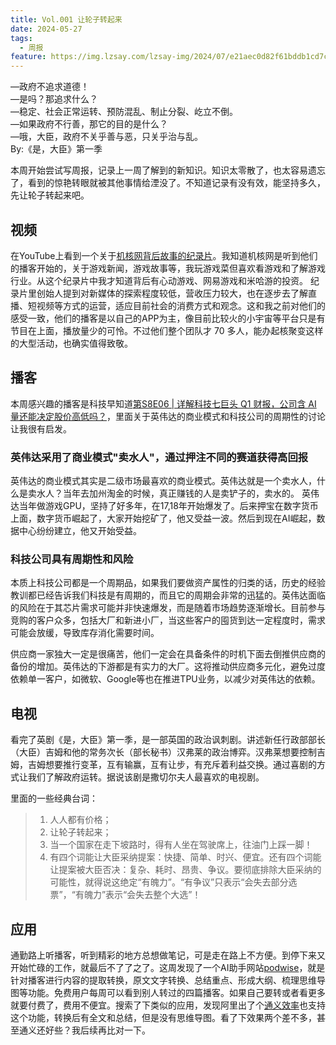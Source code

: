 ```yaml
---
title: Vol.001 让轮子转起来
date: 2024-05-27
tags:
  - 周报
feature: https://img.lzsay.com/lzsay-img/2024/07/e21aec0d82f61bddb1cd7c232315b435.png
---
```

—政府不追求道德！   
—是吗？那追求什么？   
—稳定、社会正常运转、预防混乱、制止分裂、屹立不倒。   
—如果政府不行善，那它的目的是什么？   
—哦，大臣，政府不关乎善与恶，只关乎治与乱。   
By:《是，大臣》第一季   
<!--more-->
本周开始尝试写周报，记录上一周了解到的新知识。知识太零散了，也太容易遗忘了，看到的惊艳转眼就被其他事情给湮没了。不知道记录有没有效，能坚持多久，先让轮子转起来吧。

## 视频

在YouTube上看到一个关于[机核网背后故事的纪录片](https://youtu.be/QVRsjaJFxqM?si=k4VNpnhQCYJOZWvO)。我知道机核网是听到他们的播客开始的，关于游戏新闻，游戏故事等，我玩游戏菜但喜欢看游戏和了解游戏行业。从这个纪录片中我才知道背后有心动游戏、网易游戏和米哈游的投资。 纪录片里创始人提到对新媒体的探索程度较低，营收压力较大，也在逐步去了解直播、短视频等方式的运营，适应目前社会的消费方式和观念。这和我之前对他们的感受一致，他们的播客是以自己的APP为主，像目前比较火的小宇宙等平台只是有节目在上面，播放量少的可怜。不过他们整个团队才 70 多人，能办起核聚变这样的大型活动，也确实值得致敬。

## 播客

本周感兴趣的播客是科技早知道[第S8E06 | 详解科技七巨头 Q1 财报，公司含 AI 量还能决定股价高低吗？](https://www.xiaoyuzhoufm.com/episode/6650355a193c150243cf0c06)，里面关于英伟达的商业模式和科技公司的周期性的讨论让我很有启发。

### 英伟达采用了商业模式"卖水人"，通过押注不同的赛道获得高回报

英伟达的商业模式其实是二级市场最喜欢的商业模式。英伟达就是一个卖水人，什么是卖水人？当年去加州淘金的时候，真正赚钱的人是卖铲子的，卖水的。
英伟达当年做游戏GPU，坚持了好多年，在17,18年开始爆发了。后来押宝在数字货币上面，数字货币崛起了，大家开始挖矿了，他又受益一波。然后到现在AI崛起，数据中心纷纷建立，他又开始受益。

### 科技公司具有周期性和风险

本质上科技公司都是一个周期品，如果我们要做资产属性的归类的话，历史的经验教训都已经告诉我们科技是有周期的，而且它的周期会非常的迅猛的。英伟达面临的风险在于其芯片需求可能并非快速爆发，而是随着市场趋势逐渐增长。目前参与竞购的客户众多，包括大厂和新进小厂，当这些客户的囤货到达一定程度时，需求可能会放缓，导致库存消化需要时间。

供应商一家独大一定是很痛苦，他们一定会在具备条件的时机下面去倒推供应商的备份的增加。英伟达的下游都是有实力的大厂。这将推动供应商多元化，避免过度依赖单一客户，如微软、Google等也在推进TPU业务，以减少对英伟达的依赖。

## 电视

看完了英剧《是，大臣》第一季，是一部英国的政治讽刺剧。讲述新任行政部部长（大臣）吉姆和他的常务次长（部长秘书）汉弗莱的政治博弈。汉弗莱想要控制吉姆，吉姆想要推行变革，互有输赢，互有让步，有充斥着利益交换。通过喜剧的方式让我们了解政府运转。据说该剧是撒切尔夫人最喜欢的电视剧。

里面的一些经典台词： 

> 1. 人人都有价格；  
> 2. 让轮子转起来；  
> 3. 当一个国家在走下坡路时，得有人坐在驾驶席上，往油门上踩一脚！  
> 4. 有四个词能让大臣采纳提案：快捷、简单、时兴、便宜。还有四个词能让提案被大臣否决：复杂、耗时、昂贵、争议。要彻底排除大臣采纳的可能性，就得说这绝定“有魄力”。“有争议”只表示“会失去部分选票”，“有魄力”表示“会失去整个大选”！  

## 应用

通勤路上听播客，听到精彩的地方总想做笔记，可是走在路上不方便。到停下来又开始忙碌的工作，就最后不了了之了。这周发现了一个AI助手网站[podwise](https://podwise.ai/dashboard/trending)，就是针对播客进行内容的提取转换，原文文字转换、总结重点、形成大纲、梳理思维导图等功能。免费用户每周可以看到别人转过的四篇播客。如果自己要转或者看更多就要付费了，费用不便宜。搜索了下类似的应用，发现阿里出了个[通义效率](https://tongyi.aliyun.com/efficiency/home)也支持这个功能，转换后有全文和总结，但是没有思维导图。看了下效果两个差不多，甚至通义还好些？我后续再比对一下。
